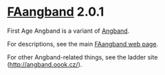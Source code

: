 # [FAangband](https://github.com/NickMcConnell/FAangband) 2.0.1

First Age Angband is a variant of [Angband](http://angband.github.io/angband/).

For descriptions, see the main [FAangband web page](http://nickmcconnell.github.io/FAangband/).

For other Angband-related things, see the ladder site (http://angband.oook.cz/).
